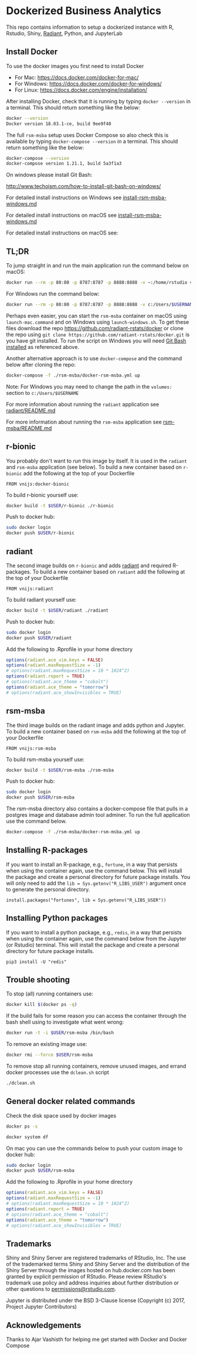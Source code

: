 Dockerized Business Analytics
==================================

This repo contains information to setup a dockerized instance with R, Rstudio, Shiny, [Radiant](https://radiant-rstats/radiant), Python, and JupyterLab 

## Install Docker

To use the docker images you first need to install Docker

* For Mac: https://docs.docker.com/docker-for-mac/
* For Windows: https://docs.docker.com/docker-for-windows/
* For Linux: https://docs.docker.com/engine/installation/

After installing Docker, check that it is running by typing `docker --version` in a terminal. This should return something like the below:

```bash
docker --version
Docker version 18.03.1-ce, build 9ee9f40
```

The full `rsm-msba` setup uses Docker Compose so also check this is available by typing `docker-compose --version` in a terminal. This should return something like the below:

```bash
docker-compose --version
docker-compose version 1.21.1, build 5a3f1a3
```

On windows please install Git Bash:

http://www.techoism.com/how-to-install-git-bash-on-windows/

For detailed install instructions on Windows see [install-rsm-msba-windows.md](install-rsm-msba-windows.md)

For detailed install instructions on macOS see [install-rsm-msba-windows.md](install-rsm-msba-windows.md)

For detailed install instructions on macOS see:

## TL;DR

To jump straight in and run the main application run the command below on macOS:

```bash
docker run --rm -p 80:80 -p 8787:8787 -p 8888:8888 -v ~:/home/rstudio vnijs/rsm-msba
```

For Windows run the command below:

```bash
docker run --rm -p 80:80 -p 8787:8787 -p 8888:8888 -v c:/Users/$USERNAME:/home/rstudio vnijs/rsm-msba
```

Perhaps even easier, you can start the `rsm-msba` container on macOS using `launch-mac.command` and on Windows using `launch-windows.sh`. To get these files download the repo https://github.com/radiant-rstats/docker or clone the repo using `git clone https://github.com/radiant-rstats/docker.git` is you have git installed. To run the script on Windows you will need [Git Bash installed](https://github.com/git-for-windows/git/releases/download/v2.18.0.windows.1/Git-2.18.0-64-bit.exe)
 as referenced above.

Another alternative approach is to use `docker-compose` and the command below after cloning the repo:

```bash
docker-compose -f ./rsm-msba/docker-rsm-msba.yml up
```

Note: For Windows you may need to change the path in the `volumes:` section to `c:/Users/$USERNAME`

For more information about running the `radiant` application see [radiant/README.md](./radiant/README.md)

For more information about running the `rsm-msba` application see [rsm-msba/README.md](./rsm-msba/README.md)

## r-bionic

You probably don't want to _run_ this image by itself. It is used in the `radiant` and `rsm-msba` application (see below). To build a new container based on `r-bionic` add the following at the top of your Dockerfile

```
FROM vnijs:docker-bionic
```

To build r-bionic yourself use:

```sh
docker build -t $USER/r-bionic ./r-bionic
```

Push to docker hub:

```bash
sudo docker login 
docker push $USER/r-bionic
```

## radiant

The second image builds on `r-bionic` and adds [radiant](https://github.com/radiant-rstats/radiant) and required R-packages. To build a new container based on `radiant` add the following at the top of your Dockerfile

```
FROM vnijs:radiant
```

To build radiant yourself use:

```sh
docker build -t $USER/radiant ./radiant
```

Push to docker hub:

```bash
sudo docker login 
docker push $USER/radiant
```

Add the following to .Rprofile in your home directory

```r
options(radiant.ace_vim.keys = FALSE)
options(radiant.maxRequestSize = -1)
# options(radiant.maxRequestSize = 10 * 1024^2)
options(radiant.report = TRUE)
# options(radiant.ace_theme = "cobalt")
options(radiant.ace_theme = "tomorrow")
# options(radiant.ace_showInvisibles = TRUE)
```

## rsm-msba

The third image builds on the radiant image and adds python and Jupyter. To build a new container based on `rsm-msba` add the following at the top of your Dockerfile

```
FROM vnijs:rsm-msba
```

To build rsm-msba yourself use:

```sh
docker build -t $USER/rsm-msba ./rsm-msba
```

Push to docker hub:

```bash
sudo docker login 
docker push $USER/rsm-msba
```

The rsm-msba directory also contains a docker-compose file that pulls in a postgres image and database admin tool adminer. To run the full application use the command below. 

```sh
docker-compose -f ./rsm-msba/docker-rsm-msba.yml up
```

## Installing R-packages

If you want to install an R-package, e.g., `fortune`, in a way that persists when using the container again, use the command below. This will install the package and create a personal directory for future package installs. You will only need to add the `lib = Sys.getenv("R_LIBS_USER")` argument once to generate the personal directory.

```
install.packages("fortunes", lib = Sys.getenv("R_LIBS_USER"))
```

## Installing Python packages

If you want to install a python package, e.g., `redis`, in a way that persists when using the container again, use the command below from the Jupyter (or Rstudio) terminal. This will install the package and create a personal directory for future package installs.

```
pip3 install -U "redis"
```

## Trouble shooting 

To stop (all) running containers use:

```bash
docker kill $(docker ps -q)
```

If the build fails for some reason you can access the container through the bash shell using to investigate what went wrong:

```sh
docker run -t -i $USER/rsm-msba /bin/bash
```

To remove an existing image use:

```sh
docker rmi --force $USER/rsm-msba
```

To remove stop all running containers, remove unused images, and errand docker processes use the `dclean.sh` script

```sh
./dclean.sh
```

## General docker related commands

Check the disk space used by docker images

```bash
docker ps -s
```

```bash
docker system df
```

On mac you can use the commands below to push your custom image to docker hub:

```bash
sudo docker login 
docker push $USER/rsm-msba
```

Add the following to .Rprofile in your home directory

```r
options(radiant.ace_vim.keys = FALSE)
options(radiant.maxRequestSize = -1)
# options(radiant.maxRequestSize = 10 * 1024^2)
options(radiant.report = TRUE)
# options(radiant.ace_theme = "cobalt")
options(radiant.ace_theme = "tomorrow")
# options(radiant.ace_showInvisibles = TRUE)
```

## Trademarks

Shiny and Shiny Server are registered trademarks of RStudio, Inc. The use of the trademarked terms Shiny and Shiny Server and the distribution of the Shiny Server through the images hosted on hub.docker.com has been granted by explicit permission of RStudio. Please review RStudio's trademark use policy and address inquiries about further distribution or other questions to permissions@rstudio.com.

Jupyter is distributed under the BSD 3-Clause license (Copyright (c) 2017, Project Jupyter Contributors)

## Acknowledgements

Thanks to Ajar Vashisth for helping me get started with Docker and Docker Compose 
